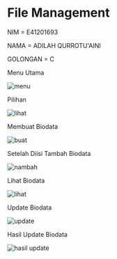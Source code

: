 # File Management

NIM = E41201693

NAMA = ADILAH QURROTU'AINI

GOLONGAN = C



Menu Utama

![menu](https://user-images.githubusercontent.com/33256041/138462801-c80b4a1b-88da-4e58-ba50-57468010cb09.jpg)


Pilihan

![lihat](https://user-images.githubusercontent.com/33256041/138462875-3fce7271-1fbb-4701-92e1-af29fd4c583e.jpg)


Membuat Biodata

![buat](https://user-images.githubusercontent.com/33256041/138463059-a6358a4e-dfc3-475c-8558-d06ebc44b412.jpg)


Setelah Diisi Tambah Biodata

![nambah](https://user-images.githubusercontent.com/33256041/138463190-3e28e2f8-f15c-4730-a9d9-344c7b973126.jpg)


Lihat Biodata

![lihat](https://user-images.githubusercontent.com/33256041/138463278-0977ec75-d96a-4581-a46a-6a5dab85a0e7.jpg)


Update Biodata

![update](https://user-images.githubusercontent.com/33256041/138463921-395affa3-cb8f-42b2-80b1-6ab21e218676.jpg)


Hasil Update Biodata

![hasil update](https://user-images.githubusercontent.com/33256041/138463959-5147cde0-5327-4d84-822a-2525f26f3687.jpg)

